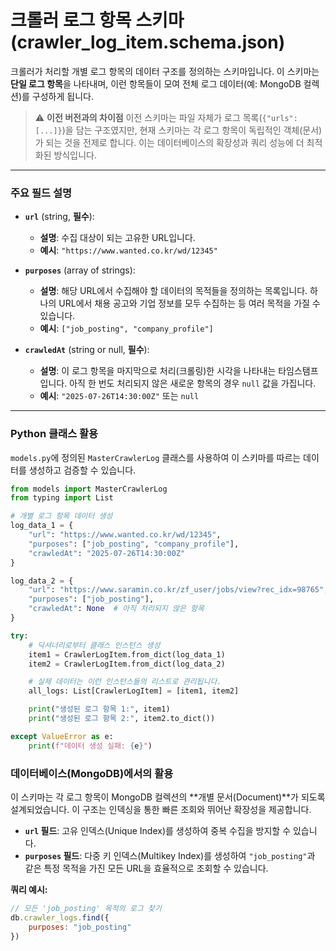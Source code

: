 # 크롤러 로그 항목 스키마 (crawler_log_item.schema.json)

크롤러가 처리할 개별 로그 항목의 데이터 구조를 정의하는 스키마입니다. 이 스키마는 **단일 로그 항목**을 나타내며, 이런 항목들이 모여 전체 로그 데이터(예: MongoDB 컬렉션)를 구성하게 됩니다.

> ⚠️ **이전 버전과의 차이점**
> 이전 스키마는 파일 자체가 로그 목록(`{"urls": [...]}`)을 담는 구조였지만, 현재 스키마는 각 로그 항목이 독립적인 객체(문서)가 되는 것을 전제로 합니다. 이는 데이터베이스의 확장성과 쿼리 성능에 더 최적화된 방식입니다.

---

### 주요 필드 설명

- **`url`** (string, **필수**):
  - **설명**: 수집 대상이 되는 고유한 URL입니다.
  - **예시**: `"https://www.wanted.co.kr/wd/12345"`

- **`purposes`** (array of strings):
  - **설명**: 해당 URL에서 수집해야 할 데이터의 목적들을 정의하는 목록입니다. 하나의 URL에서 채용 공고와 기업 정보를 모두 수집하는 등 여러 목적을 가질 수 있습니다.
  - **예시**: `["job_posting", "company_profile"]`

- **`crawledAt`** (string or null, **필수**):
  - **설명**: 이 로그 항목을 마지막으로 처리(크롤링)한 시각을 나타내는 타임스탬프입니다. 아직 한 번도 처리되지 않은 새로운 항목의 경우 `null` 값을 가집니다.
  - **예시**: `"2025-07-26T14:30:00Z"` 또는 `null`

---

### Python 클래스 활용

`models.py`에 정의된 `MasterCrawlerLog` 클래스를 사용하여 이 스키마를 따르는 데이터를 생성하고 검증할 수 있습니다.

```python
from models import MasterCrawlerLog
from typing import List

# 개별 로그 항목 데이터 생성
log_data_1 = {
    "url": "https://www.wanted.co.kr/wd/12345",
    "purposes": ["job_posting", "company_profile"],
    "crawledAt": "2025-07-26T14:30:00Z"
}

log_data_2 = {
    "url": "https://www.saramin.co.kr/zf_user/jobs/view?rec_idx=98765",
    "purposes": ["job_posting"],
    "crawledAt": None  # 아직 처리되지 않은 항목
}

try:
    # 딕셔너리로부터 클래스 인스턴스 생성
    item1 = CrawlerLogItem.from_dict(log_data_1)
    item2 = CrawlerLogItem.from_dict(log_data_2)

    # 실제 데이터는 이런 인스턴스들의 리스트로 관리됩니다.
    all_logs: List[CrawlerLogItem] = [item1, item2]

    print("생성된 로그 항목 1:", item1)
    print("생성된 로그 항목 2:", item2.to_dict())

except ValueError as e:
    print(f"데이터 생성 실패: {e}")
```

### 데이터베이스(MongoDB)에서의 활용

이 스키마는 각 로그 항목이 MongoDB 컬렉션의 **개별 문서(Document)**가 되도록 설계되었습니다. 이 구조는 인덱싱을 통한 빠른 조회와 뛰어난 확장성을 제공합니다.

-   **`url` 필드**: 고유 인덱스(Unique Index)를 생성하여 중복 수집을 방지할 수 있습니다.
-   **`purposes` 필드**: 다중 키 인덱스(Multikey Index)를 생성하여 `"job_posting"`과 같은 특정 목적을 가진 모든 URL을 효율적으로 조회할 수 있습니다.

**쿼리 예시:**
```javascript
// 모든 'job_posting' 목적의 로그 찾기
db.crawler_logs.find({ 
    purposes: "job_posting"
})
```